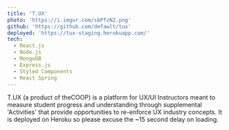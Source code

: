 ```yaml
---
title: 'T.UX'
photo: 'https://i.imgur.com/sbPfzNZ.png'
github: 'https://github.com/defawlt/tux'
deployed: 'https://tux-staging.herokuapp.com/'
tech:
  - React.js
  - Node.js
  - MongoDB
  - Express.js
  - Styled Components
  - React Spring
---
```

T.UX (a product of theCOOP) is a platform for UX/UI Instructors meant to measure student progress and understanding through supplemental 'Activities' that provide opportunities to re-enforce UX industry concepts. It is deployed on Heroku so please excuse the ~15 second delay on loading.